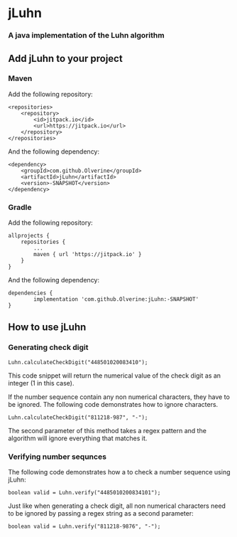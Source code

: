 # jLuhn
### A java implementation of the Luhn algorithm

## Add jLuhn to your project
### Maven
Add the following repository:

    
	<repositories>
		<repository>
		    <id>jitpack.io</id>
		    <url>https://jitpack.io</url>
		</repository>
	</repositories>

And the following dependency:

    
	<dependency>
	    <groupId>com.github.Olverine</groupId>
	    <artifactId>jLuhn</artifactId>
	    <version>-SNAPSHOT</version>
	</dependency>
### Gradle
Add the following repository:

	allprojects {
		repositories {
			...
			maven { url 'https://jitpack.io' }
		}
	}
And the following dependency:

	dependencies {
	        implementation 'com.github.Olverine:jLuhn:-SNAPSHOT'
	}


## How to use jLuhn
### Generating check digit

    Luhn.calculateCheckDigit("448501020083410");
This code snippet will return the numerical value of the check digit as an integer (1 in this case).

If the number sequence contain any non numerical characters, they have to be ignored. The following code demonstrates how to ignore characters.

    Luhn.calculateCheckDigit("811218-987", "-");
The second parameter of this method takes a regex pattern and the algorithm will ignore everything that matches it.

### Verifying number sequnces
The following code demonstrates how a to check a number sequence using jLuhn:

    boolean valid = Luhn.verify("4485010200834101");
Just like when generating a check digit, all non numerical characters need to be ignored by passing a regex string as a second parameter:

    boolean valid = Luhn.verify("811218-9876", "-");
